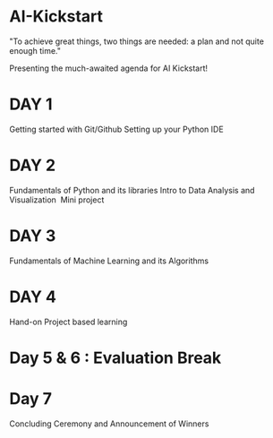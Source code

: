 # AI-Kickstart

"To achieve great things, two things are needed: a plan and not quite enough time."

Presenting the much-awaited agenda for AI Kickstart!

# DAY 1
Getting started with Git/Github
Setting up your Python IDE 

# DAY 2
Fundamentals of Python and its libraries
Intro to Data Analysis and Visualization 
Mini project

# DAY 3
Fundamentals of Machine Learning and its Algorithms

# DAY 4
Hand-on Project based learning

# Day 5 & 6 : Evaluation Break

# Day 7
Concluding Ceremony and Announcement of Winners
